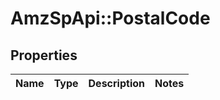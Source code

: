 # AmzSpApi::PostalCode

## Properties
Name | Type | Description | Notes
------------ | ------------- | ------------- | -------------


